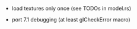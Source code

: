 * load textures only once (see TODOs in model.rs)

* port 7.1 debugging (at least glCheckError macro)
